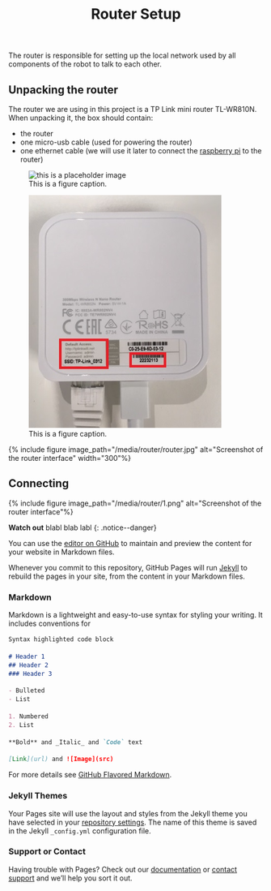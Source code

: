 ﻿---
title: "Router Setup"
permalink: /router_setup/
excerpt: "How to quickly install and setup the router for use in the Indigenous Language Robots project."


toc: true
toc_icon: "clipboard-list"
toc_label: "Steps"
toc_sticky: true
---

The router is responsible for setting up the local network used by all components of the robot to talk to each other.

## Unpacking the router

The router we are using in this project is a TP Link mini router TL-WR810N. When unpacking it, the box should contain:

- the router 
- one micro-usb cable (used for powering the router)
- one ethernet cable (we will use it later to connect the [raspberry pi](/ILR/rpi_setup/) to the router)

<figure>
  <img src="/media/router/router.jpg" alt="this is a placeholder image">
  <figcaption>This is a figure caption.</figcaption>
</figure>

<figure>
  <img src="https://github.com/CoEDL/ILR/blob/master/docs/media/router/router.jpg" alt="this is a placeholder image 2">
  <figcaption>This is a figure caption.</figcaption>
</figure>


{% include figure image_path="/media/router/router.jpg" alt="Screenshot of the router interface" width="300"%}

## Connecting

{% include figure image_path="/media/router/1.png" alt="Screenshot of the router interface"%}

**Watch out** blabl blab labl
{: .notice--danger}


You can use the [editor on GitHub](https://github.com/CoEDL/ILR/edit/master/README.md) to maintain and preview the content for your website in Markdown files.

Whenever you commit to this repository, GitHub Pages will run [Jekyll](https://jekyllrb.com/) to rebuild the pages in your site, from the content in your Markdown files.

### Markdown

Markdown is a lightweight and easy-to-use syntax for styling your writing. It includes conventions for

```markdown
Syntax highlighted code block

# Header 1
## Header 2
### Header 3

- Bulleted
- List

1. Numbered
2. List

**Bold** and _Italic_ and `Code` text

[Link](url) and ![Image](src)
```

For more details see [GitHub Flavored Markdown](https://guides.github.com/features/mastering-markdown/).

### Jekyll Themes

Your Pages site will use the layout and styles from the Jekyll theme you have selected in your [repository settings](https://github.com/CoEDL/ILR/settings). The name of this theme is saved in the Jekyll `_config.yml` configuration file.

### Support or Contact

Having trouble with Pages? Check out our [documentation](https://help.github.com/categories/github-pages-basics/) or [contact support](https://github.com/contact) and we’ll help you sort it out.
